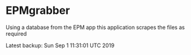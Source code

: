 # EPMgrabber
Using a database from the EPM app this application scrapes the files as required


Latest backup: Sun Sep 1 11:31:01 UTC 2019
